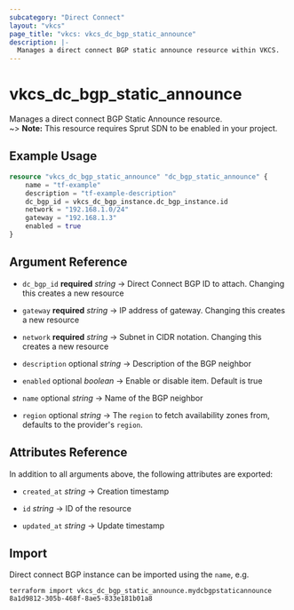 ```yaml
---
subcategory: "Direct Connect"
layout: "vkcs"
page_title: "vkcs: vkcs_dc_bgp_static_announce"
description: |-
  Manages a direct connect BGP static announce resource within VKCS.
---
```


# vkcs_dc_bgp_static_announce

Manages a direct connect BGP Static Announce resource.<br> ~> **Note:** This resource requires Sprut SDN to be enabled in your project.

## Example Usage
```terraform
resource "vkcs_dc_bgp_static_announce" "dc_bgp_static_announce" {
    name = "tf-example"
    description = "tf-example-description"
    dc_bgp_id = vkcs_dc_bgp_instance.dc_bgp_instance.id
    network = "192.168.1.0/24"
    gateway = "192.168.1.3"
    enabled = true
}
```

## Argument Reference
- `dc_bgp_id` **required** *string* &rarr;  Direct Connect BGP ID to attach. Changing this creates a new resource

- `gateway` **required** *string* &rarr;  IP address of gateway. Changing this creates a new resource

- `network` **required** *string* &rarr;  Subnet in CIDR notation. Changing this creates a new resource

- `description` optional *string* &rarr;  Description of the BGP neighbor

- `enabled` optional *boolean* &rarr;  Enable or disable item. Default is true

- `name` optional *string* &rarr;  Name of the BGP neighbor

- `region` optional *string* &rarr;  The `region` to fetch availability zones from, defaults to the provider's `region`.


## Attributes Reference
In addition to all arguments above, the following attributes are exported:
- `created_at` *string* &rarr;  Creation timestamp

- `id` *string* &rarr;  ID of the resource

- `updated_at` *string* &rarr;  Update timestamp



## Import

Direct connect BGP instance can be imported using the `name`, e.g.
```shell
terraform import vkcs_dc_bgp_static_announce.mydcbgpstaticannounce 8a1d9812-305b-468f-8ae5-833e181b01a8
```
